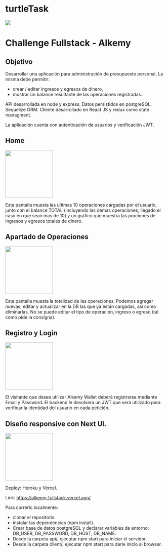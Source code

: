 # turtleTask
<p align='left'>
    <img src='[https://encrypted-tbn0.gstatic.com/images?q=tbn:ANd9GcRV6PhkFAIQspPH6lKCTjfYEPgTeLE1R_eaOjV-VZzLGAir7s4ic-RPFH9PPeeUqo3887k&usqp=CAU](https://media-exp1.licdn.com/dms/image/C511BAQEmaxJnH-ZtAA/company-background_10000/0/1556527668231?e=1653768000&v=beta&t=l1YvlbN_dN9yX5BmbuiqHBf7ZBeYmk4P_FpFmoaOAik)' </img>
</p>

# Challenge Fullstack - Alkemy

## Objetivo
Desarrollar una aplicación para administración de presupuesto personal. La misma debe
permitir: 
- crear / editar ingresos y egresos de dinero, 
- mostrar un balance resultante de las
operaciones registradas.



API desarrollada en node y express.
Datos persistidos en postgreSQL. Sequelize ORM.
Cliente desarrollado en React JS y redux como state managment. 



La aplicación cuenta con autenticación de usuarios y verificación JWT.  

## Home
<p align="left">
  <img height="150"  src="./tablet_home.png" />
</p>
Esta pantalla muesta las ultimas 10 operaciones cargadas por el usuario, junto con el balance TOTAL (incluyendo las demas operaciones, llegado el caso en que sean mas de 10) y un gráfico que muestra las porciones de ingresos y egresos totales de dinero.

## Apartado de Operaciones
<p align="left">
  <img height="150"  src="./tablet_ops.png" />
</p>
Esta pantalla muesta la totalidad de las operaciones. Podemos agregar nuevas, editar y actualizar en la DB las que ya están cargadas, así como eliminarlas. No se puede editar el tipo de operación, ingreso o egreso (tal como pide la consigna).

## Registro y Login 
<p align="left">
  <img height="150"  src="./mobile_register.png" />
</p>
El visitante que desee utilizar Alkemy Wallet deberá registrarse mediante Email y Password. El backend le devolvera un JWT que será utilizado para verificar la identidad del usuario en cada petición.

## Diseño responsive con Next UI. 
<p align="left">
  <img height="150"  src="./tablet_delete.png" />
</p>

Deploy: Heroku y Vercel.

Link:
<a href="https://alkemy-fullstack.vercel.app/">https://alkemy-fullstack.vercel.app/</a>


Para correrlo localmente:
- clonar el repositorio
- instalar las dependencias (npm install).
- Crear base de datos postgreSQL y declarar variables de entorno: DB_USER, DB_PASSWORD, DB_HOST, DB_NAME.  
- Desde la carpeta api/, ejecutar npm start para iniciar el servidor. 
- Desde la carpeta client/, ejecutar npm start para darle inicio al browser. 

